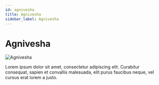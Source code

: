 ```yaml
---
id: agnivesha
title: Agnivesha
sidebar_label: Agnivesha
---
```


# Agnivesha

![Agnivesha](/img/exampleimg.png)


Lorem ipsum dolor sit amet, consectetur adipiscing elit. Curabitur consequat, sapien et convallis malesuada, elit purus faucibus neque, vel cursus erat lorem a justo.

